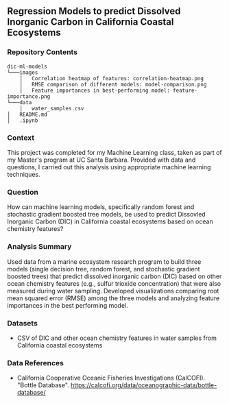 ## Regression Models to predict Dissolved Inorganic Carbon in California Coastal Ecosystems

### Repository Contents
    dic-ml-models
    └───images
        │   Correlation heatmap of features: correlation-heatmap.png
        │   RMSE comparison of different models: model-comparison.png
        │   Feature importances in best-performing model: feature-importance.png
    └───data
        │   water_samples.csv
    │   README.md
    │   .ipynb

### Context

This project was completed for my Machine Learning class, taken as part of my Master's program at UC Santa Barbara. Provided with data and questions, I carried out this analysis using appropriate machine learning techniques.

### Question

How can machine learning models, specifically random forest and stochastic gradient boosted tree models, be used to predict Dissovled Inorganic Carbon (DIC) in California coastal ecosystems based on ocean chemistry features?

### Analysis Summary

Used data from a marine ecosystem research program to build three models (single decision tree, random forest, and stochastic gradient boosted trees) that predict dissolved inorganic carbon (DIC) based on other ocean chemistry features (e.g., sulfur trioxide concentration) that were also measured during water sampling. Developed visualizations comparing root mean squared error (RMSE) among the three models and analyzing feature importances in the best performing model.

### Datasets
- CSV of DIC and other ocean chemistry features in water samples from California coastal ecosystems

### Data References
- California Cooperative Oceanic Fisheries Investigations (CalCOFI). "Bottle Database". https://calcofi.org/data/oceanographic-data/bottle-database/
